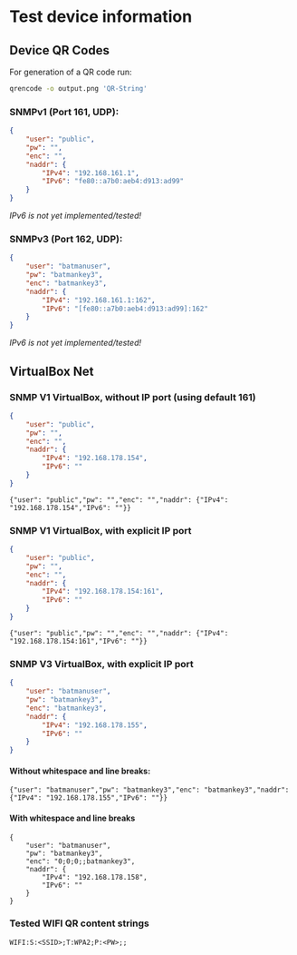 # Test device information

## Device QR Codes

For generation of a QR code run:
```bash
qrencode -o output.png 'QR-String'
```

### SNMPv1 (Port 161, UDP):

```json
{
    "user": "public",
    "pw": "",
    "enc": "",
    "naddr": {
        "IPv4": "192.168.161.1",
        "IPv6": "fe80::a7b0:aeb4:d913:ad99"
    }
}
```

*IPv6 is not yet implemented/tested!*

### SNMPv3 (Port 162, UDP):

```json
{
    "user": "batmanuser",
    "pw": "batmankey3",
    "enc": "batmankey3",
    "naddr": {
        "IPv4": "192.168.161.1:162",
        "IPv6": "[fe80::a7b0:aeb4:d913:ad99]:162"
    }
}
```
*IPv6 is not yet implemented/tested!*

## VirtualBox Net

### SNMP V1 VirtualBox, without IP port (using default 161)
```json
{
    "user": "public",
    "pw": "",
    "enc": "",
    "naddr": {
        "IPv4": "192.168.178.154",
        "IPv6": ""
    }
}
```

`{"user": "public","pw": "","enc": "","naddr": {"IPv4": "192.168.178.154","IPv6": ""}}`

### SNMP V1 VirtualBox, with explicit IP port
```json
{
    "user": "public",
    "pw": "",
    "enc": "",
    "naddr": {
        "IPv4": "192.168.178.154:161",
        "IPv6": ""
    }
}
```

`{"user": "public","pw": "","enc": "","naddr": {"IPv4": "192.168.178.154:161","IPv6": ""}}`

### SNMP V3 VirtualBox, with explicit IP port
```json
{
    "user": "batmanuser",
    "pw": "batmankey3",
    "enc": "batmankey3",
    "naddr": {
        "IPv4": "192.168.178.155",
        "IPv6": ""
    }
}
```

#### Without whitespace and line breaks:
```console
{"user": "batmanuser","pw": "batmankey3","enc": "batmankey3","naddr": {"IPv4": "192.168.178.155","IPv6": ""}}
```

#### With whitespace and line breaks
```console
{
    "user": "batmanuser",
    "pw": "batmankey3",
    "enc": "0;0;0;;batmankey3",
    "naddr": {
        "IPv4": "192.168.178.158",
        "IPv6": ""
    }
}
```

### Tested WIFI QR content strings  

```console
WIFI:S:<SSID>;T:WPA2;P:<PW>;;
```
